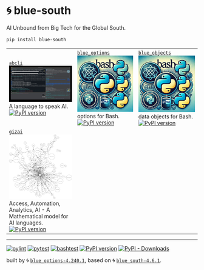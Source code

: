 # 🌀 blue-south

AI Unbound from Big Tech for the Global South.

```bash
pip install blue-south
```

|   |   |   |
| --- | --- | --- |
| [`abcli`](https://github.com/kamangir/abcli) [![image](https://github.com/kamangir/assets/blob/main/awesome-bash-cli/marquee-2024-10-26.jpg?raw=true)](https://github.com/kamangir/abcli) A language to speak AI.  [![PyPI version](https://img.shields.io/pypi/v/abcli.svg)](https://pypi.org/project/abcli/) | [`blue_options`](https://github.com/kamangir/blue_options) [![image](https://github.com/kamangir/assets/raw/main/blue-plugin/marquee.png?raw=true)](https://github.com/kamangir/blue_options) options for Bash.  [![PyPI version](https://img.shields.io/pypi/v/blue_options.svg)](https://pypi.org/project/blue_options/) | [`blue_objects`](https://github.com/kamangir/blue_objects) [![image](https://github.com/kamangir/assets/raw/main/blue-objects/marquee.png?raw=true)](https://github.com/kamangir/blue_objects) data objects for Bash.  [![PyPI version](https://img.shields.io/pypi/v/blue_objects.svg)](https://pypi.org/project/blue_objects/) |
| [`gizai`](https://github.com/kamangir/gizai) [![image](https://github.com/kamangir/giza/raw/main/assets/giza.png)](https://github.com/kamangir/gizai) Access, Automation, Analytics, AI - A Mathematical model for AI languages.  [![PyPI version](https://img.shields.io/pypi/v/gizai.svg)](https://pypi.org/project/gizai/) |  |  |

---


[![pylint](https://github.com/kamangir/blue-south/actions/workflows/pylint.yml/badge.svg)](https://github.com/kamangir/blue-south/actions/workflows/pylint.yml) [![pytest](https://github.com/kamangir/blue-south/actions/workflows/pytest.yml/badge.svg)](https://github.com/kamangir/blue-south/actions/workflows/pytest.yml) [![bashtest](https://github.com/kamangir/blue-south/actions/workflows/bashtest.yml/badge.svg)](https://github.com/kamangir/blue-south/actions/workflows/bashtest.yml) [![PyPI version](https://img.shields.io/pypi/v/blue-south.svg)](https://pypi.org/project/blue-south/) [![PyPI - Downloads](https://img.shields.io/pypi/dd/blue-south)](https://pypistats.org/packages/blue-south)

built by 🌀 [`blue_options-4.240.1`](https://github.com/kamangir/awesome-bash-cli), based on 🌀 [`blue_south-4.6.1`](https://github.com/kamangir/blue-south).
